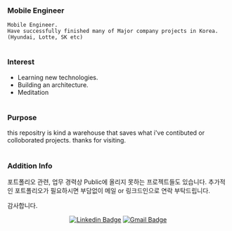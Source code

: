 ### Mobile Engineer

    Mobile Engineer.
    Have successfully finished many of Major company projects in Korea.
    (Hyundai, Lotte, SK etc)


#

### Interest
+ Learning new technologies.
+ Building an architecture.
+ Meditation

#

### Purpose  
this repositry is kind a warehouse that saves what i've contibuted or colloborated projects.
thanks for visiting.

#

### Addition Info
포트폴리오 관련, 업무 경력상 Public에 올리지 못하는 프로젝트들도 있습니다. 추가적인 포트폴리오가 필요하시면 부담없이 메일 or 링크드인으로 연락 부탁드립니다.

감사합니다.

<div align=center>

[![Linkedin Badge](https://img.shields.io/badge/-LinkedIn-blue?style=flat-square&logo=Linkedin&logoColor=white&link=https://www.linkedin.com/in/hangyulkim/)](https://www.linkedin.com/in/hangyulkim/)
[![Gmail Badge](https://img.shields.io/badge/Gmail-d14836?style=flat-square&logo=Gmail&logoColor=white&link=mailto:mackbex1@gmail.com)](mailto:mackbex1@gmail.com)

</div>
